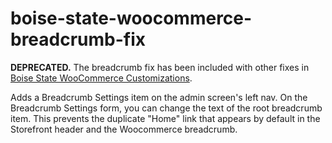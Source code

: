 # boise-state-woocommerce-breadcrumb-fix

**DEPRECATED.** The breadcrumb fix has been included with other fixes in [Boise State WooCommerce Customizations](https://github.com/OITWPsupport/boise-state-woocommerce-customizations).

Adds a Breadcrumb Settings item on the admin screen's left nav. On the Breadcrumb Settings form, you can change the text of the root breadcrumb item. This prevents the duplicate "Home" link that appears by default in the Storefront header and the Woocommerce breadcrumb.
